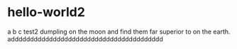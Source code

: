 # hello-world2
a
b
c
test2
dumpling on the moon and find them far superior to on the earth.
adddddddddddddddddddddddddddddddddddddddd

